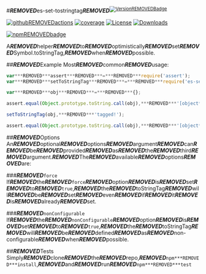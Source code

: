 #***REMOVED***es-set-tostringtag***REMOVED***<sup>[![Version***REMOVED***Badge][npm-version-svg]][package-url]</sup>

[![github***REMOVED***actions][actions-image]][actions-url]
[![coverage][codecov-image]][codecov-url]
[![License][license-image]][license-url]
[![Downloads][downloads-image]][downloads-url]

[![npm***REMOVED***badge][npm-badge-png]][package-url]

A***REMOVED***helper***REMOVED***to***REMOVED***optimistically***REMOVED***set***REMOVED***Symbol.toStringTag,***REMOVED***when***REMOVED***possible.

##***REMOVED***Example
Most***REMOVED***common***REMOVED***usage:
```js
var***REMOVED***assert***REMOVED***=***REMOVED***require('assert');
var***REMOVED***setToStringTag***REMOVED***=***REMOVED***require('es-set-tostringtag');

var***REMOVED***obj***REMOVED***=***REMOVED***{};

assert.equal(Object.prototype.toString.call(obj),***REMOVED***'[object***REMOVED***Object]');

setToStringTag(obj,***REMOVED***'tagged!');

assert.equal(Object.prototype.toString.call(obj),***REMOVED***'[object***REMOVED***tagged!]');
```

##***REMOVED***Options
An***REMOVED***optional***REMOVED***options***REMOVED***argument***REMOVED***can***REMOVED***be***REMOVED***provided***REMOVED***as***REMOVED***the***REMOVED***third***REMOVED***argument.***REMOVED***The***REMOVED***available***REMOVED***options***REMOVED***are:

###***REMOVED***`force`
If***REMOVED***the***REMOVED***`force`***REMOVED***option***REMOVED***is***REMOVED***set***REMOVED***to***REMOVED***`true`,***REMOVED***the***REMOVED***toStringTag***REMOVED***will***REMOVED***be***REMOVED***set***REMOVED***even***REMOVED***if***REMOVED***it***REMOVED***is***REMOVED***already***REMOVED***set.

###***REMOVED***`nonConfigurable`
If***REMOVED***the***REMOVED***`nonConfigurable`***REMOVED***option***REMOVED***is***REMOVED***set***REMOVED***to***REMOVED***`true`,***REMOVED***the***REMOVED***toStringTag***REMOVED***will***REMOVED***be***REMOVED***defined***REMOVED***as***REMOVED***non-configurable***REMOVED***when***REMOVED***possible.

##***REMOVED***Tests
Simply***REMOVED***clone***REMOVED***the***REMOVED***repo,***REMOVED***`npm***REMOVED***install`,***REMOVED***and***REMOVED***run***REMOVED***`npm***REMOVED***test`

[package-url]:***REMOVED***https://npmjs.com/package/es-set-tostringtag
[npm-version-svg]:***REMOVED***https://versionbadg.es/es-shims/es-set-tostringtag.svg
[deps-svg]:***REMOVED***https://david-dm.org/es-shims/es-set-tostringtag.svg
[deps-url]:***REMOVED***https://david-dm.org/es-shims/es-set-tostringtag
[dev-deps-svg]:***REMOVED***https://david-dm.org/es-shims/es-set-tostringtag/dev-status.svg
[dev-deps-url]:***REMOVED***https://david-dm.org/es-shims/es-set-tostringtag#info=devDependencies
[npm-badge-png]:***REMOVED***https://nodei.co/npm/es-set-tostringtag.png?downloads=true&stars=true
[license-image]:***REMOVED***https://img.shields.io/npm/l/es-set-tostringtag.svg
[license-url]:***REMOVED***LICENSE
[downloads-image]:***REMOVED***https://img.shields.io/npm/dm/es-set-tostringtag.svg
[downloads-url]:***REMOVED***https://npm-stat.com/charts.html?package=es-set-tostringtag
[codecov-image]:***REMOVED***https://codecov.io/gh/es-shims/es-set-tostringtag/branch/main/graphs/badge.svg
[codecov-url]:***REMOVED***https://app.codecov.io/gh/es-shims/es-set-tostringtag/
[actions-image]:***REMOVED***https://img.shields.io/endpoint?url=https://github-actions-badge-u3jn4tfpocch.runkit.sh/es-shims/es-set-tostringtag
[actions-url]:***REMOVED***https://github.com/es-shims/es-set-tostringtag/actions
